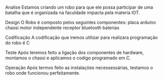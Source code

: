 Analise 
Estamos criando um robo para que ele possa participar de uma batalha que é organizada na faculdade impacta pela materia IOT.

Design
O Robo é composto pelos seguintes componentes:
placa arduino
chassi
motor independente
receptor bluetooth
baterias

Codificação
A codificação que iremos utilizar para realizara programação do robo é C

Teste
Após teremos feito a ligação dos componentes de hardware, montamos o chassi e aplicamos o codigo programado em C.

Operação
Após termos feito as instalações necessessárias, testamos o robo onde funcionou perfeitamente.

